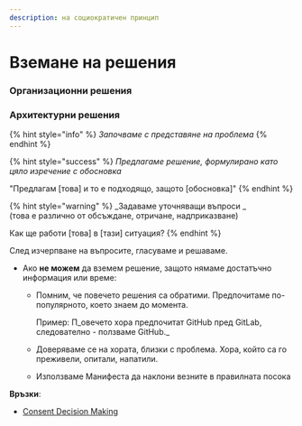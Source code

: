 ```yaml
---
description: на социократичен принцип
---
```


# Вземане на решения

### Организационни решения

### Архитектурни решения

{% hint style="info" %}
_Започваме с представяне на проблема_
{% endhint %}

{% hint style="success" %}
_Предлагаме решение, формулирано като цяло изречение с обосновка_

"Предлагам \[това] и то е подходящо, защото \[обосновка]"
{% endhint %}

{% hint style="warning" %}
_Задаваме уточняващи въпроси _\
(това е различно от обсъждане, отричане, надприказване)

Как ще работи \[това] в \[тази] ситуация?
{% endhint %}

След изчерпване на въпросите, гласуваме и решаваме.

* Ако **не можем** да вземем решение, защото нямаме достатъчно информация или време:
  *   Помним, че повечето решения са обратими. Предпочитаме по-популярното, което знаем до момента.&#x20;

      Пример: П_овечето хора предпочитат GitHub пред GitLab, следователно - ползваме GitHub._
  * Доверяваме се на хората, близки с проблема. Хора, който са го преживели, опитали, напатили.
  * Използваме Манифеста да наклони везните в правилната посока

**Връзки**:

* [Consent Decision Making](https://patterns.sociocracy30.org/consent-decision-making.html)


